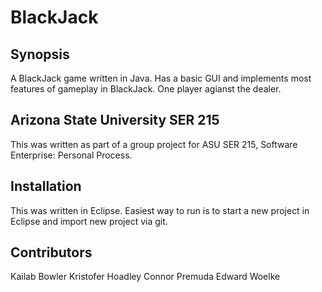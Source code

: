 # BlackJack
## Synopsis

A BlackJack game written in Java. Has a basic GUI and implements most features of gameplay in BlackJack. One player agianst the dealer.

## Arizona State University SER 215

This was written as part of a group project for ASU SER 215, Software Enterprise: Personal Process. 

## Installation

This was written in Eclipse. Easiest way to run is to start a new project in Eclipse and import new project via git.

## Contributors

Kailab Bowler
Kristofer Hoadley
Connor Premuda
Edward Woelke
